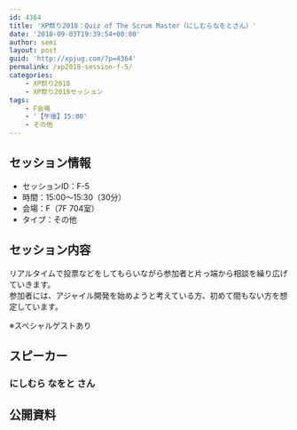 ```yaml
---
id: 4364
title: 'XP祭り2018：Quiz of The Scrum Master（にしむらなをとさん）'
date: '2018-09-03T19:39:54+00:00'
author: semi
layout: post
guid: 'http://xpjug.com/?p=4364'
permalink: /xp2018-session-f-5/
categories:
    - XP祭り2018
    - XP祭り2018セッション
tags:
    - F会場
    - '【午後】15:00'
    - その他
---
```


## セッション情報

- セッションID：F-5
- 時間：15:00～15:30（30分）
- 会場：F（7F 704室）
- タイプ：その他

## セッション内容

リアルタイムで投票などをしてもらいながら参加者と片っ端から相談を繰り広げていきます。  
参加者には、アジャイル開発を始めようと考えている方、初めて間もない方を想定しています。

※スペシャルゲストあり

## スピーカー

### にしむら なをと さん

## 公開資料

<script async="" class="speakerdeck-embed" data-id="49d6c386ae464eeda1ddfafd3d1af17a" data-ratio="1.77777777777778" src="//speakerdeck.com/assets/embed.js"></script>